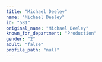 ```yaml
---
title: "Michael Deeley"
name: "Michael Deeley"
id: "581"
original_name: "Michael Deeley"
known_for_department: "Production"
gender: "2"
adult: "false"
profile_path: "null"
---
```

